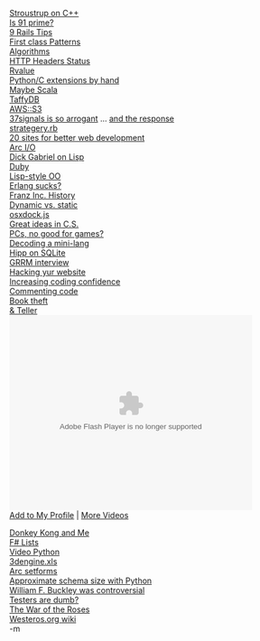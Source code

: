 <a href="http://www.research.att.com/~bs/blast.html">Stroustrup on C++</a><br/>
<a href="http://balltech.blogspot.com/2008/03/is-91-prime.html">Is 91 prime?</a><br/>
<a href="http://fortytwo.gr/blog/18/9-Essential-Rails-Tips">9 Rails Tips</a><br/>
<a href="http://citeseer.ist.psu.edu/tullsen00first.html">First class Patterns</a><br/>
<a href="http://www.jjj.de/fxt/#fxtbook">Algorithms</a><br/>
<a href="http://thoughtpad.net/alan-dean/http-headers-status.gif">HTTP Headers Status</a><br/>
<a href="http://www.artima.com/cppsource/rvalue.html">Rvalue</a><br/>
<a href="http://www.dalkescientific.com/writings/NBN/c_extensions.html">Python/C extensions by hand</a><br/>
<a href="http://debasishg.blogspot.com/2008/03/maybe-scala.html">Maybe Scala</a><br/>
<a href="http://blog.joesgoals.com/2008/03/10/taffydb-a-javascript-database-for-your-browser/">TaffyDB</a><br/>
<a href="http://amazon.rubyforge.org/">AWS::S3</a><br/>
<a href="http://www.jnd.org/dn.mss/why_is_37signals_so_1.html">37signals is so arrogant</a> ... <a href="http://www.37signals.com/svn/posts/904-why-we-disagree-with-don-norman">and the response</a><br/>
<a href="http://gilesbowkett.blogspot.com/2008/03/rubys-most-succinct-strategy-pattern.html">strategery.rb</a><br/>
<a href="http://sixrevisions.com/resources/20_websites_better_web_developer/">20 sites for better web development</a><br/>
<a href="http://arcfn.com/doc/io.html">Arc I/O</a><br/>
<a href="http://www.se-radio.net/podcast/2008-01/episode-84-dick-gabriel-lisp">Dick Gabriel on Lisp</a><br/>
<a href="http://headius.blogspot.com/2008/03/duby-type-inferred-ruby-like-jvm.html">Duby</a><br/>
<a href="http://mikael.jansson.be/journal/2008/03/newbie-guide-to-lisp-oo">Lisp-style OO</a><br/>
<a href="http://damienkatz.net/2008/03/what_sucks_abou.html">Erlang sucks?</a><br/>
<a href="http://franz.com/about/company.history.lhtml">Franz Inc. History</a><br/>
<a href="http://kawagner.blogspot.com/2008/03/static-vs-dynamic-typing-part-2.html">Dynamic vs. static</a><br/>
<a href="http://www.safalra.com/web-design/javascript/mac-style-dock/">osxdock.js</a><br/>
<a href="http://scottaaronson.com/blog/?p=316">Great ideas in C.S.</a><br/>
<a href="http://www.tgdaily.com/content/view/36390/118/">PCs, no good for games?</a><br/>
<a href="http://wordaligned.org/docs/dvbcodec/index.html">Decoding a mini-lang</a><br/>
<a href="http://twit.tv/floss26">Hipp on SQLite</a><br/>
<a href="http://worldfantasy2008.libsyn.com/index.php?post_id=315521&comments=on">GRRM interview</a><br/>
<a href="http://www.cmswire.com/cms/web-cms/how-they-hack-your-website-overview-of-common-techniques-002339.php">Hacking yur website</a><br/>
<a href="http://www.philosophicalgeek.com/2008/03/06/6-ways-to-increase-your-confidence-as-you-code/">Increasing coding confidence</a><br/>
<a href="http://particletree.com/features/successful-strategies-for-commenting-code/">Commenting code</a><br/>
<a href="http://www.thestranger.com/seattle/Content?oid=520472">Book theft</a><br/>
<a href="http://myspacetv.com/index.cfm?fuseaction=vids.individual&videoid=28947955">& Teller</a><br /><embed src="http://lads.myspace.com/videos/vplayer.swf" flashvars="m=28947955&v=2&type=video" type="application/x-shockwave-flash" width="430" height="346"></embed><br /><a href="http://myspacetv.com/index.cfm?fuseaction=vids.addToProfileConfirm&videoid=28947955&title=& Teller">Add to My Profile</a> | <a href="http://myspacetv.com/index.cfm?fuseaction=vids.home">More Videos</a><br/>

<a href="http://www.dadhacker.com/blog/?p=987">Donkey Kong and Me</a><br/>
<a href="http://diditwith.net/CategoryView,category,F%23.aspx">F# Lists</a><br/>
<a href="http://www.catonmat.net/blog/learning-python-programming-language-through-video-lectures/">Video Python</a><br/>
<a href="http://www.gamasutra.com/view/feature/3563/microsoft_excel_revolutionary_3d_.php?print=1">3dengine.xls</a><br/>
<a href="http://arcfn.com/doc/setforms.html">Arc setforms</a><br/>
<a href="http://programmingpractices.blogspot.com/2007/08/python-calculate-size-of-mysql-schema.html">Approximate schema size with Python</a><br/>
<a href="http://www.10zenmonkeys.com/2008/02/28/the-collected-controversies-of-william-f-buckley/">William F. Buckley was controversial</a><br/>
<a href="http://www.sdtimes.com/content/article.aspx?ArticleID=31789">Testers are dumb?</a><br/>
<a href="http://www.warsoftheroses.com/">The War of the Roses</a><br/>
<a href="http://awoiaf.westeros.org/index.php/Main_Page">Westeros.org wiki</a><br/>
-m